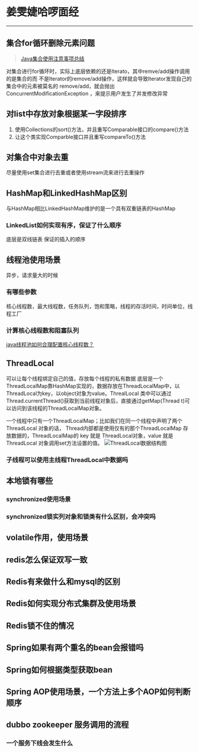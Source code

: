 # 姜雯婕哈啰面经
---
## 集合for循环删除元素问题
> [Java集合使用注意事项总结](https://javaguide.cn/java/collection/java-collection-precautions-for-use.html#%E9%9B%86%E5%90%88%E5%88%A4%E7%A9%BA)

对集合进行for循环时，实际上底层依赖的还是Iterato，其中remve/add操作调用的是集合的而
不是Iterator的remove/add操作，这样就会导致Iterator发现自己的集合中的元素被莫名的
remove/add，就会抛出ConcurrentModificationException ，来提示用户发生了并发修改异常

## 对list中存放对象根据某一字段排序
1. 使用Collections的sort()方法，并且重写Comparable接口的compare()方法
2. 让这个类实现Comparble接口并且重写compareTo()方法

## 对集合中对象去重
尽量使用set集合进行去重或者使用stream流来进行去重操作

## HashMap和LinkedHashMap区别
与HashMap相比LinkedHashMap维护的是一个具有双重链表的HashMap
### LinkedList如何实现有序，保证了什么顺序
底层是双线链表
保证的插入的顺序

## 线程池使用场景
异步，请求量大的时候
### 有哪些参数
核心线程数，最大线程数，任务队列，饱和策略，线程的存活时间，时间单位，线程工厂
### 计算核心线程数和阻塞队列
[java线程池如何合理配置核心线程数？](http://t.zoukankan.com/xy-ouyang-p-14718195.html)
## ThreadLocal
可以让每个线程绑定自己的值，存放每个线程的私有数据
底层是一个ThreadLocalMap靠HashMap实现的，数据存放在ThreadLocalMap中，以ThreadLocal为key，以object对象为value。ThrealLocal 类中可以通过Thread.currentThread()获取到当前线程对象后，直接通过getMap(Thread t)可以访问到该线程的ThreadLocalMap对象。


一个线程中只有一个ThreadLocalMap；比如我们在同一个线程中声明了两个 ThreadLocal 对象的话， Thread内部都是使用仅有的那个ThreadLocalMap 存放数据的，ThreadLocalMap的 key 就是 ThreadLocal对象，value 就是 ThreadLocal 对象调用set方法设置的值。
![ThreadLocal数据结构图](https://guide-blog-images.oss-cn-shenzhen.aliyuncs.com/github/javaguide/java/concurrent/threadlocal-data-structure.png)
### 子线程可以使用主线程ThreadLocal中数据吗

## 本地锁有哪些
### synchronized使用场景

### synchronized锁实列对象和锁类有什么区别，会冲突吗

## volatile作用，使用场景

## redis怎么保证双写一致

## Redis有来做什么和mysql的区别

## Redis如何实现分布式集群及使用场景

## Redis锁不住的情况

## Spring如果有两个重名的bean会报错吗

## Spring如何根据类型获取bean

## Spring AOP使用场景，一个方法上多个AOP如何判断顺序

## dubbo zookeeper 服务调用的流程

### 一个服务下线会发生什么
